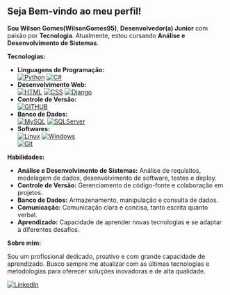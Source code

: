 ## **Seja Bem-vindo ao meu perfil!**

**Sou Wilson Gomes(WilsonGomes95)**, **Desenvolvedor(a) Junior** com paixão por **Tecnologia**. Atualmente, estou cursando **Análise e Desenvolvimento de Sistemas**.


**Tecnologias:**

* **Linguagens de Programação:** 
<br>[![Python](https://img.shields.io/badge/Python-3776AB?style=for-the-badge&logo=python&logoColor=white)]() [![C#](https://img.shields.io/badge/C%23-239120?style=for-the-badge&logo=c-sharp&logoColor=white)]() 
* **Desenvolvimento Web:** 
<br>[![HTML](https://img.shields.io/badge/HTML-239120?style=for-the-badge&logo=html5&logoColor=white)]() [![CSS](https://img.shields.io/badge/CSS-239120?&style=for-the-badge&logo=css3&logoColor=white)]() [![Django](https://img.shields.io/badge/Django-092E20?style=for-the-badge&logo=django&logoColor=white)]()
* **Controle de Versão:** 
<br>[![GITHUB](https://img.shields.io/badge/GitHub-100000?style=for-the-badge&logo=github&logoColor=white)]() 
* **Banco de Dados:** 
<br>[![MySQL](https://img.shields.io/badge/MySQL-00000F?style=for-the-badge&logo=mysql&logoColor=white)]() [![SQLServer](https://img.shields.io/badge/Microsoft_SQL_Server-CC2927?style=for-the-badge&logo=microsoft-sql-server&logoColor=white)]()
* **Softwares:** 
<br>[![Linux](https://img.shields.io/badge/Ubuntu-E95420?style=for-the-badge&logo=ubuntu&logoColor=white)]() [![Windows](https://img.shields.io/badge/Windows-0078D6?style=for-the-badge&logo=windows&logoColor=white)]() 
<br>[![Git](https://github-readme-stats.vercel.app/api?username={WilsonGomes95}&theme=blue-green)]()

**Habilidades:**

* **Análise e Desenvolvimento de Sistemas:** Análise de requisitos, modelagem de dados, desenvolvimento de software, testes e deploy.
* **Controle de Versão:** Gerenciamento de código-fonte e colaboração em projetos.
* **Banco de Dados:** Armazenamento, manipulação e consulta de dados.
* **Comunicação:** Comunicação clara e concisa, tanto escrita quanto verbal.
* **Aprendizado:** Capacidade de aprender novas tecnologias e se adaptar a diferentes desafios.

**Sobre mim:**

Sou um profissional dedicado, proativo e com grande capacidade de aprendizado. Busco sempre me atualizar com as últimas tecnologias e metodologias para oferecer soluções inovadoras e de alta qualidade.

[![LinkedIn](https://img.shields.io/badge/LinkedIn-0077B5?style=for-the-badge&logo=linkedin&logoColor=white)](https://www.linkedin.com/in/wilson-gomes-b37328185/)
